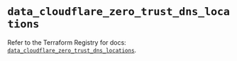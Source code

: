# `data_cloudflare_zero_trust_dns_locations`

Refer to the Terraform Registry for docs: [`data_cloudflare_zero_trust_dns_locations`](https://registry.terraform.io/providers/cloudflare/cloudflare/5.7.0/docs/data-sources/zero_trust_dns_locations).
